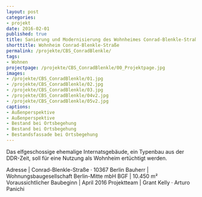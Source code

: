 ```yaml
---
layout: post
categories:
- projekt
date: 2016-02-01
published: true
title: Sanierung und Modernisierung des Wohnheimes Conrad-Blenkle-Straße
shorttitle: Wohnheim Conrad-Blenkle-Straße
permalink: /projekte/CBS_ConradBlenkle/
tags: 
- Wohnen
projectpage: /projekte/CBS_ConradBlenkle/00_Projektpage.jpg
images:
- /projekte/CBS_ConradBlenkle/01.jpg
- /projekte/CBS_ConradBlenkle/02.jpg
- /projekte/CBS_ConradBlenkle/03.jpg
- /projekte/CBS_ConradBlenkle/04v2.jpg
- /projekte/CBS_ConradBlenkle/05v2.jpg
captions:
- Außenperspektive
- Außenperspektive
- Bestand bei Ortsbegehung
- Bestand bei Ortsbegehung
- Bestandsfassade bei Ortsbegehung
---
```

Das elfgeschossige ehemalige Internatsgebäude, ein Typenbau aus der DDR-Zeit, soll für eine Nutzung als Wohnheim ertüchtigt werden.

Adresse						|	Conrad-Blenkle-Straße · 10367 Berlin
Bauherr						|	Wohnungsbaugesellschaft Berlin-Mitte mbH
BGF							|	10.450 m²
Voraussichtlicher Baubeginn	|	April 2016
Projektteam					|	Grant Kelly · Arturo Panichi